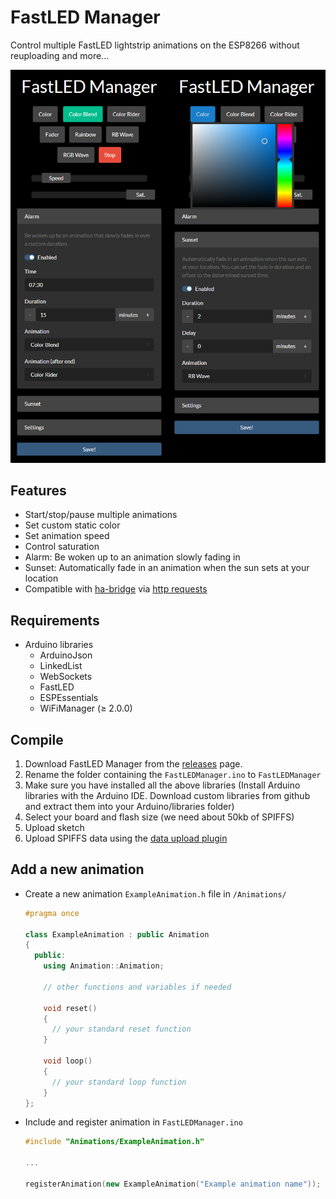 # FastLED Manager

Control multiple FastLED lightstrip animations on the ESP8266 without reuploading and more...

![FastLEDManager web app screenshot](screenshots/screenshot.png "FastLED Manager web app")

## Features

- Start/stop/pause multiple animations
- Set custom static color
- Set animation speed
- Control saturation
- Alarm: Be woken up to an animation slowly fading in
- Sunset: Automatically fade in an animation when the sun sets at your location
- Compatible with [ha-bridge](https://github.com/bwssytems/ha-bridge) via [http requests](https://github.com/stnkl/FastLEDManager/blob/master/Webserver.cpp)

## Requirements

- Arduino libraries
  - ArduinoJson
  - LinkedList
  - WebSockets
  - FastLED
  - ESPEssentials
  - WiFiManager (&ge; 2.0.0)

## Compile

1. Download FastLED Manager from the [releases](https://github.com/stnkl/FastLEDManager/releases) page.
2. Rename the folder containing the `FastLEDManager.ino` to `FastLEDManager`
3. Make sure you have installed all the above libraries (Install Arduino libraries with the Arduino IDE. Download custom libraries from github and extract them into your Arduino/libraries folder)
4. Select your board and flash size (we need about 50kb of SPIFFS)
5. Upload sketch
6. Upload SPIFFS data using the [data upload plugin](https://github.com/esp8266/arduino-esp8266fs-plugin)

## Add a new animation

- Create a new animation `ExampleAnimation.h` file in `/Animations/`
    ```cpp
    #pragma once

    class ExampleAnimation : public Animation
    {
      public:
        using Animation::Animation;

        // other functions and variables if needed

        void reset()
        {
          // your standard reset function
        }

        void loop()
        {
          // your standard loop function
        }
    };
    ```
- Include and register animation in `FastLEDManager.ino`
    ```cpp
    #include "Animations/ExampleAnimation.h"

    ...

    registerAnimation(new ExampleAnimation("Example animation name"));
    ```
